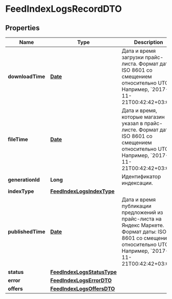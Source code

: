 

# FeedIndexLogsRecordDTO

## Properties

Name | Type | Description | Notes
------------ | ------------- | ------------- | -------------
**downloadTime** | [**Date**](Date.md) | Дата и время загрузки прайс-листа.  Формат даты: ISO 8601 со смещением относительно UTC. Например, &#x60;2017-11-21T00:42:42+03:00&#x60;.  |  [optional]
**fileTime** | [**Date**](Date.md) | Дата и время, которые магазин указал в прайс-листе.  Формат даты: ISO 8601 со смещением относительно UTC. Например, &#x60;2017-11-21T00:42:42+03:00&#x60;.  |  [optional]
**generationId** | **Long** | Идентификатор индексации. |  [optional]
**indexType** | [**FeedIndexLogsIndexType**](FeedIndexLogsIndexType.md) |  |  [optional]
**publishedTime** | [**Date**](Date.md) | Дата и время публикации предложений из прайс-листа на Яндекс Маркете.  Формат даты: ISO 8601 со смещением относительно UTC. Например, &#x60;2017-11-21T00:42:42+03:00&#x60;.  |  [optional]
**status** | [**FeedIndexLogsStatusType**](FeedIndexLogsStatusType.md) |  |  [optional]
**error** | [**FeedIndexLogsErrorDTO**](FeedIndexLogsErrorDTO.md) |  |  [optional]
**offers** | [**FeedIndexLogsOffersDTO**](FeedIndexLogsOffersDTO.md) |  |  [optional]




